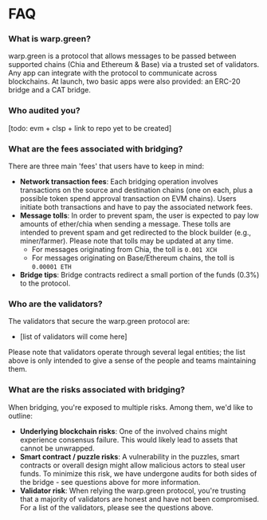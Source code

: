 # FAQ

### What is warp.green?

warp.green is a protocol that allows messages to be passed between supported chains (Chia and Ethereum & Base) via a trusted set of validators. Any app can integrate with the protocol to communicate across blockchains. At launch, two basic apps were also provided: an ERC-20 bridge and a CAT bridge.

###

### Who audited you?

\[todo: evm + clsp + link to repo yet to be created]

###

### What are the fees associated with bridging?

There are three main 'fees' that users have to keep in mind:

* **Network transaction fees**: Each bridging operation involves transactions on the source and destination chains (one on each, plus a possible token spend approval transaction on EVM chains). Users initiate both transactions and have to pay the associated network fees.&#x20;
* **Message tolls**: In order to prevent spam, the user is expected to pay low amounts of ether/chia when sending a message. These tolls are intended to prevent spam and get redirected to the block builder (e.g., miner/farmer). Please note that tolls may be updated at any time.
  * For messages originating from Chia, the toll is `0.001 XCH`
  * For messages originating on Base/Ethereum chains, the toll is `0.00001 ETH`&#x20;
* **Bridge tips**: Bridge contracts redirect a small portion of the funds (0.3%) to the protocol.

###

### Who are the validators?

The validators that secure the warp.green protocol are:

* \[list of validators will come here]

Please note that validators operate through several legal entities; the list above is only intended to give a sense of the people and teams maintaining them.

###

### What are the risks associated with bridging?

When bridging, you're exposed to multiple risks. Among them, we'd like to outline:

* **Underlying blockchain risks**: One of the involved chains might experience consensus failure. This would likely lead to assets that cannot be unwrapped.
* **Smart contract / puzzle risks**: A vulnerability in the puzzles, smart contracts or overall design might allow malicious actors to steal user funds. To minimize this risk, we have undergone audits for both sides of the bridge - see questions above for more information.&#x20;
* **Validator risk**: When relying the warp.green protocol, you're trusting that a majority of validators are honest and have not been compromised. For a list of the validators, please see the questions above.
